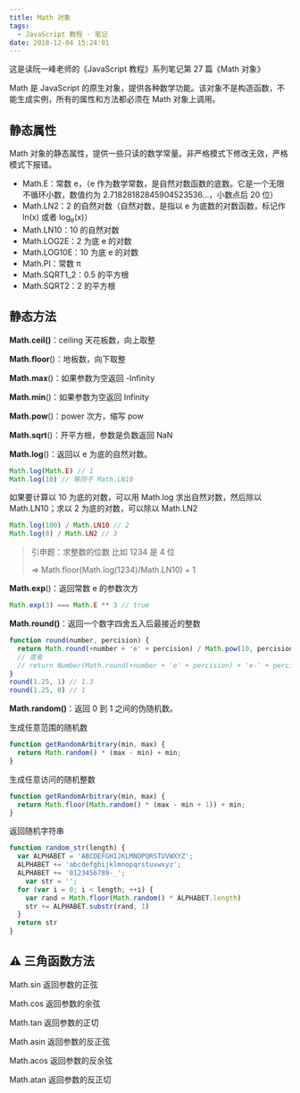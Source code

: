 ```yaml
---
title: Math 对象
tags:
  - JavaScript 教程 - 笔记
date: 2018-12-04 15:24:01
---
```



这是读阮一峰老师的《JavaScript 教程》系列笔记第 27 篇《Math 对象》

Math 是 JavaScript 的原生对象，提供各种数学功能。该对象不是构造函数，不能生成实例，所有的属性和方法都必须在 Math 对象上调用。

## 静态属性

Math 对象的静态属性，提供一些只读的数学常量。非严格模式下修改无效，严格模式下报错。

- Math.E：常数 e，（e 作为数学常数，是自然对数函数的底数。它是一个无限不循环小数，数值约为 2.71828182845904523536…，小数点后 20 位）
- Math.LN2：2 的自然对数（自然对数，是指以 e 为底数的对数函数，标记作 ln(x) 或者 log<sub>e</sub>(x)）
- Math.LN10：10 的自然对数
- Math.LOG2E：2 为底 e 的对数
- Math.LOG10E：10 为底 e 的对数
- Math.PI：常数 π
- Math.SQRT1_2：0.5 的平方根
- Math.SQRT2：2 的平方根

## 静态方法

**Math.ceil()**：ceiling 天花板数，向上取整

**Math.floor**()：地板数，向下取整

**Math.max**()：如果参数为空返回 -Infinity

**Math.min**()：如果参数为空返回 Infinity

**Math.pow**()：power 次方，缩写 pow

**Math.sqrt**()：开平方根，参数是负数返回 NaN

**Math.log**()：返回以 e 为底的自然对数。

```js
Math.log(Math.E) // 1
Math.log(10) // 等同于 Math.LN10
```

如果要计算以 10 为底的对数，可以用 Math.log 求出自然对数，然后除以 Math.LN10；求以 2 为底的对数，可以除以 Math.LN2

```js
Math.log(100) / Math.LN10 // 2
Math.log(8) / Math.LN2 // 3
```

> 引申题：求整数的位数 比如 1234 是 4 位
>
> => Math.floor(Math.log(1234)/Math.LN10) + 1

**Math.exp**()：返回常数 e 的参数次方

```js
Math.exp(3) === Math.E ** 3 // true
```

**Math.round()**：返回一个数字四舍五入后最接近的整数

```js
function round(number, percision) {
  return Math.round(+number + 'e' + percision) / Math.pow(10, percision);
  // 或者
  // return Number(Math.round(+number + 'e' + percision) + 'e-' + percision)
}
round(1.25, 1) // 1.3
round(1.25, 0) // 1
```

**Math.random()**：返回 0 到 1 之间的伪随机数。

生成任意范围的随机数

```js
function getRandomArbitrary(min, max) {
  return Math.random() * (max - min) + min;
}
```

生成任意访问的随机整数

```js
function getRandomArbitrary(min, max) {
  return Math.floor(Math.random() * (max - min + 1)) + min;
}
```

返回随机字符串

```js
function random_str(length) {
  var ALPHABET = 'ABCDEFGHIJKLMNOPQRSTUVWXYZ';
  ALPHABET += 'abcdefghijklmnopqrstuvwxyz';
  ALPHABET += '0123456789-_';
	var str = '';
  for (var i = 0; i < length; ++i) {
    var rand = Math.floor(Math.random() * ALPHABET.length)
    str += ALPHABET.substr(rand, 1)
  }
  return str
}
```

## ⚠️ 三角函数方法

Math.sin 返回参数的正弦

Math.cos 返回参数的余弦

Math.tan 返回参数的正切

Math.asin 返回参数的反正弦

Math.acos 返回参数的反余弦

Math.atan 返回参数的反正切